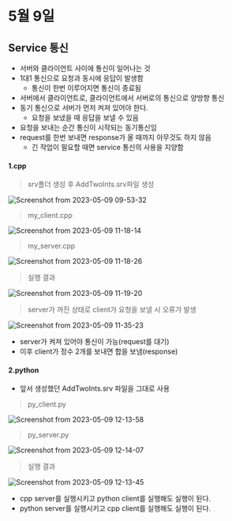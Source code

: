 # 5월 9일

## Service 통신
- 서버와 클라이언트 사이에 통신이 일어나는 것
- 1대1 통신으로 요청과 동시에 응답이 발생함
  - 통신이 한번 이루어지면 통신이 종료됨
- 서버에서 클라이언트로, 클라이언트에서 서버로의 통신으로 양방향 통신
- 동기 통신으로 서버가 먼저 켜져 있어야 한다.
  - 요청을 보냈을 때 응답을 보낼 수 있음
- 요청을 보내는 순간 통신이 시작되는 동기통신임
- request를 한번 보내면 response가 올 때까지 아무것도 하지 않음
  - 긴 작업이 필요할 때면 service 통신의 사용을 지양함

#### 1.cpp

> srv폴더 생성 후 AddTwoInts.srv파일 생성

![Screenshot from 2023-05-09 09-53-32](https://user-images.githubusercontent.com/129160008/236978722-655df80d-948e-4516-9257-edadd1aaa29e.png)

> my_client.cpp

![Screenshot from 2023-05-09 11-18-14](https://user-images.githubusercontent.com/129160008/236978725-d4492767-6b18-4429-9d76-f42060a75757.png)

> my_server.cpp

![Screenshot from 2023-05-09 11-18-26](https://user-images.githubusercontent.com/129160008/236978731-63deacd4-7ecf-4653-8630-878024158626.png)

> 실행 결과

![Screenshot from 2023-05-09 11-19-20](https://user-images.githubusercontent.com/129160008/236978733-bc065123-d26f-4477-a830-8e7e6dd432dd.png)

> server가 꺼진 상태로 client가 요청을 보낼 시 오류가 발생

![Screenshot from 2023-05-09 11-35-23](https://user-images.githubusercontent.com/129160008/236979773-8df4bbdb-b5d8-452c-a6a6-ccf0a560a506.png)

- server가 켜져 있어야 통신이 가능(request를 대기)
- 이후 client가 정수 2개를 보내면 합을 보냄(response)

#### 2.python 
- 앞서 생성했던 AddTwoInts.srv 파일을 그대로 사용

> py_client.py

![Screenshot from 2023-05-09 12-13-58](https://user-images.githubusercontent.com/129160008/236984952-a56dd21a-b509-4bb1-9c19-ed4f61017bb5.png)

> py_server.py

![Screenshot from 2023-05-09 12-14-07](https://user-images.githubusercontent.com/129160008/236984956-5524ff23-dccd-4f6e-ab22-a5cf0abf9555.png)

> 실행 결과

![Screenshot from 2023-05-09 12-13-45](https://user-images.githubusercontent.com/129160008/236984959-874dc379-e8ba-4097-ba1d-041569ca87fc.png)

- cpp server를 실행시키고 python client를 실행해도 실행이 된다.
- python server를 실행시키고 cpp client를 실행해도 실행이 된다.

